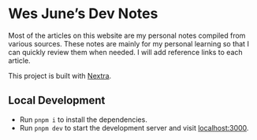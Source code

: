 # Wes June’s Dev Notes

Most of the articles on this website are my personal notes compiled from various sources. These notes are mainly for my personal learning so that I can quickly review them when needed. I will add reference links to each article.

This project is built with [Nextra](https://nextra.site).

## Local Development

- Run `pnpm i` to install the dependencies.
- Run `pnpm dev` to start the development server and visit [localhost:3000](localhost:3000).
